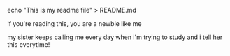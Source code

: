 echo "This is my readme file" > README.md

if you're reading this, you are a newbie like me

my sister keeps calling me every day when i'm trying to study and i tell her this everytime!
